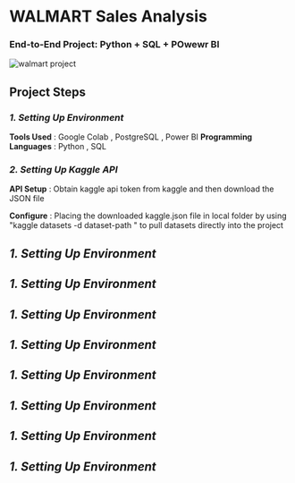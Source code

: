 # WALMART Sales Analysis
### End-to-End Project: Python + SQL + POwewr BI    

![walmart project](https://github.com/user-attachments/assets/70fadc2e-1f95-49c2-975a-f20c659e785f)

##  **Project Steps**
### *1. Setting Up Environment*

 **Tools Used** : Google Colab , PostgreSQL , Power BI
**Programming Languages** : Python , SQL

### *2. Setting Up Kaggle API*

**API Setup** : Obtain kaggle api token from kaggle and then download the JSON file

**Configure** : Placing the downloaded kaggle.json file in local folder by using "kaggle datasets -d  dataset-path " to pull datasets directly into the project

## *1. Setting Up Environment*

## *1. Setting Up Environment*

## *1. Setting Up Environment*

## *1. Setting Up Environment*

## *1. Setting Up Environment*

## *1. Setting Up Environment*

## *1. Setting Up Environment*

## *1. Setting Up Environment*









